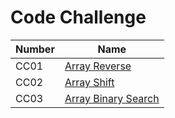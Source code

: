 # Code Challenge

| Number | Name                                                                                                                            |
| ------ | ------------------------------------------------------------------------------------------------------------------------------- |
| CC01   | [Array Reverse](https://amarh-ayman.github.io/401_data-structures-and-algorithms/array_reverse/array_reverse)                   |
| CC02   | [Array Shift](https://amarh-ayman.github.io/401_data-structures-and-algorithms/array-shift/array_shift)                         |
| CC03   | [Array Binary Search](https://amarh-ayman.github.io/401_data-structures-and-algorithms/array-binary-search/array_binary_search) |
